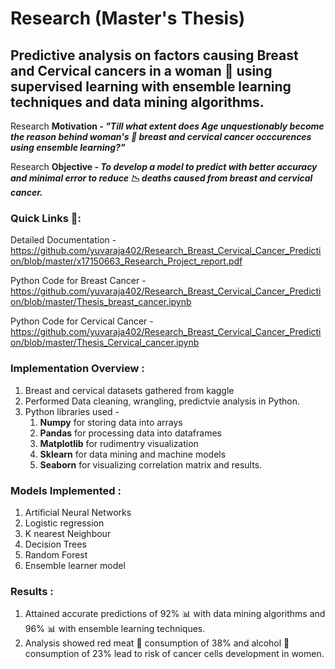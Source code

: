 # Research (Master's Thesis)
## Predictive analysis on factors causing Breast and Cervical cancers in a woman :woman: using supervised learning with ensemble learning techniques and data mining algorithms.

Research <b>Motivation - <i>"Till what extent does Age unquestionably become the reason behind woman's :woman: breast and cervical cancer occcurences using ensemble learning?"</b></i>

Research <b>Objective - <i>To develop a model to predict with better accuracy and minimal error to reduce :chart_with_downwards_trend: deaths caused from breast and cervical cancer.</i></b>

### Quick Links :link::

Detailed Documentation - https://github.com/yuvaraja402/Research_Breast_Cervical_Cancer_Prediction/blob/master/x17150663_Research_Project_report.pdf

Python Code for Breast Cancer - https://github.com/yuvaraja402/Research_Breast_Cervical_Cancer_Prediction/blob/master/Thesis_breast_cancer.ipynb

Python Code for Cervical Cancer - https://github.com/yuvaraja402/Research_Breast_Cervical_Cancer_Prediction/blob/master/Thesis_Cervical_cancer.ipynb

### Implementation Overview : 
  1. Breast and cervical datasets gathered from kaggle 
  2. Performed Data cleaning, wrangling, predictvie analysis in Python.
  3. Python libraries used - 
      1. <b>Numpy</b> for storing data into arrays
      2. <b>Pandas</b> for processing data into dataframes
      3. <b>Matplotlib</b> for rudimentry visualization
      4. <b>Sklearn</b> for data mining and machine models
      5. <b>Seaborn</b> for visualizing correlation matrix and results.
  
### Models Implemented :
  1. Artificial Neural Networks  
  2. Logistic regression
  3. K nearest Neighbour
  4. Decision Trees
  5. Random Forest
  6. Ensemble learner model

### Results :
  1. Attained accurate predictions of 92% :bar_chart: with data mining algorithms and 96% :bar_chart: with ensemble learning techniques.
  2. Analysis showed red meat :meat_on_bone: consumption of 38% and alcohol :beer: consumption of 23% lead to risk of cancer cells development in women.
